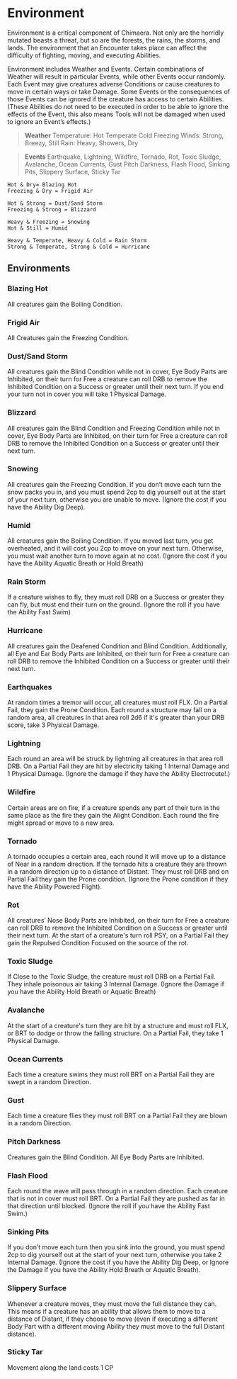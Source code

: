 # Environment

Environment is a critical component of Chimaera. Not only are the horridly mutated beasts a threat, but so are the forests, the rains, the storms, and lands. The environment that an Encounter takes place can affect the difficulty of fighting, moving, and executing Abilities.

Environment includes Weather and Events. Certain combinations of Weather will result in particular Events, while other Events occur randomly. Each Event may give creatures adverse Conditions or cause creatures to move in certain ways or take Damage. Some Events or the consequences of those Events can be ignored if the creature has access to certain Abilities. (These Abilities do not need to be executed in order to be able to ignore the effects of the Event, this also means Tools will not be damaged when used to ignore an Event’s effects.)

> **Weather**
> Temperature: Hot Temperate Cold Freezing
> Winds: Strong, Breezy, Still
> Rain: Heavy, Showers, Dry

> **Events**
> Earthquake, Lightning, Wildfire, Tornado, Rot, Toxic Sludge, Avalanche, Ocean Currents, Gust Pitch Darkness, Flash Flood, Sinking Pits, Slippery Surface, Sticky Tar

```text
Hot & Dry= Blazing Hot
Freezing & Dry = Frigid Air

Hot & Strong = Dust/Sand Storm
Freezing & Strong = Blizzard

Heavy & Freezing = Snowing 
Hot & Still = Humid

Heavy & Temperate, Heavy & Cold = Rain Storm
Strong & Temperate, Strong & Cold = Hurricane
```

## Environments

### Blazing Hot

All creatures gain the Boiling Condition.

### Frigid Air

All Creatures gain the Freezing Condition.

### Dust/Sand Storm

All creatures gain the Blind Condition while not in cover, Eye Body Parts are Inhibited, on their turn for Free a creature can roll DRB to remove the Inhibited Condition on a Success or greater until their next turn. If you end your turn not in cover you will take 1 Physical Damage.

### Blizzard

All creatures gain the Blind Condition and Freezing Condition while not in cover, Eye Body Parts are Inhibited, on their turn for Free a creature can roll DRB to remove the Inhibited Condition on a Success or greater until their next turn.

### Snowing

All creatures gain the Freezing Condition. If you don’t move each turn the snow packs you in, and you must spend 2cp to dig yourself out at the start of your next turn, otherwise you are unable to move. (Ignore the cost if you have the Ability Dig Deep).

### Humid

All creatures gain the Boiling Condition. If you moved last turn, you get overheated, and it will cost you 2cp to move on your next turn. Otherwise, you must wait another turn to move again at no cost. (Ignore the cost if you have the Ability Aquatic Breath or Hold Breath)

### Rain Storm

If a creature wishes to fly, they must roll DRB on a Success or greater they can fly, but must end their turn on the ground. (Ignore the roll if you have the Ability Fast Swim)

### Hurricane

All creatures gain the Deafened Condition and Blind Condition. Additionally, all Eye and Ear Body Parts are Inhibited, on their turn for Free a creature can roll DRB to remove the Inhibited Condition on a Success or greater until their next turn.

### Earthquakes

At random times a tremor will occur, all creatures must roll FLX. On a Partial Fail, they gain the Prone Condition. Each round a structure may fall on a random area, all creatures in that area roll 2d6 if it's greater than your DRB score, take 3 Physical Damage.

### Lightning

Each round an area will be struck by lightning all creatures in that area roll DRB. On a Partial Fail they are hit by electricity taking 1 Internal Damage and 1 Physical Damage. (Ignore the damage if they have the Ability Electrocute!.)

### Wildfire

Certain areas are on fire, if a creature spends any part of their turn in the same place as the fire they gain the Alight Condition. Each round the fire might spread or move to a new area.

### Tornado

A tornado occupies a certain area, each round it will move up to a distance of Near in a random direction. If the tornado hits a creature they are thrown in a random direction up to a distance of Distant. They must roll DRB and on Partial Fail they gain the Prone condition. (Ignore the Prone condition if they have the Ability Powered Flight).

### Rot

All creatures’ Nose Body Parts are Inhibited, on their turn for Free a creature can roll DRB to remove the Inhibited Condition on a Success or greater until their next turn.  At the start of a creature's turn roll PSY, on a Partial Fail they gain the Repulsed Condition Focused on the source of the rot.

### Toxic Sludge

If Close to the Toxic Sludge, the creature must roll DRB on a Partial Fail. They inhale poisonous air taking 3 Internal Damage. (Ignore the Damage if you have the Ability Hold Breath or Aquatic Breath)

### Avalanche

At the start of a creature's turn they are hit by a structure and must roll FLX, or BRT to dodge or throw the falling structure. On a Partial Fail, they take 1 Physical Damage.

### Ocean Currents

Each time a creature swims they must roll BRT on a Partial Fail they are swept in a random Direction.

### Gust

Each time a creature flies they must roll BRT on a Partial Fail they are blown in a random Direction.

### Pitch Darkness

Creatures gain the Blind Condition. All Eye Body Parts are Inhibited.

### Flash Flood

Each round the wave will pass through in a random direction. Each creature that is not in cover must roll BRT. On a Partial Fail they are pushed as far in that direction until blocked. (Ignore the roll if you have the Ability Fast Swim.)

### Sinking Pits

If you don’t move each turn then you sink into the ground, you must spend 2cp to dig yourself out at the start of your next turn, otherwise you take 2 Internal Damage. (Ignore the cost if you have the Ability Dig Deep, or Ignore the Damage if you have the Ability Hold Breath or Aquatic Breath).

### Slippery Surface

Whenever a creature moves, they must move the full distance they can. This means if a creature has an ability that allows them to move to a distance of Distant, if they choose to move (even if executing a different Body Part with a different moving Ability they must move to the full Distant distance).

### Sticky Tar

Movement along the land costs 1 CP
